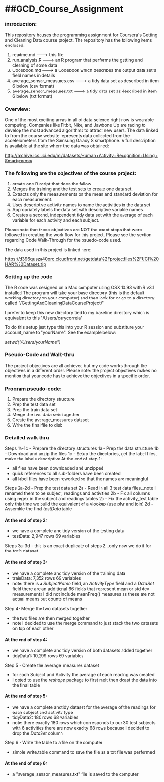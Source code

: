 ##GCD_Course_Assignment
=====================
### Introduction:
This repository houses the programming assignment for Coursera's Getting and Cleaning Data course project.
The repository has the following items enclosed:
 1.  readme.md                   ---> this file 
 2.  run_analysis.R              ---> an R program that performs the getting and cleaning of some data 
 3.  Codebook.md                 ---> a Codebook which describes the output data set's field names in details
 4.  average_sensor_measures.csv ---> a tidy data set as described in item 6 below (csv format)
 5.  average_sensor_measures.txt ---> a tidy data set as described in item 6 below (txt format)
     
### Overview:
One of the most exciting areas in all of data science right now is wearable computing. Companies like Fitbit, Nike, and Jawbone Up are racing to develop the most advanced algorithms to attract new users. The data linked to from the course website represents data collected from the accelerometers from the Samsung Galaxy S smartphone. A full description is available at the site where the data was obtained:

http://archive.ics.uci.edu/ml/datasets/Human+Activity+Recognition+Using+Smartphones 

### The following are the objectives of the course project:
 1. create one R script that does the follow-
 2. Merges the training and the test sets to create one data set.
 3. Extracts only the measurements on the mean and standard deviation for each measurement. 
 4. Uses descriptive activity names to name the activities in the data set
 5. Appropriately labels the data set with descriptive variable names. 
 6. Creates a second, independent tidy data set with the average of each variable for each activity and each subject. 


Please note that these objectives are NOT the exact steps that were followed in creating the work flow for this project. Please see the section regarding Code Walk-Through for the psuedo-code used.


The data used in this project is linked here:

https://d396qusza40orc.cloudfront.net/getdata%2Fprojectfiles%2FUCI%20HAR%20Dataset.zip 


### Setting up the code
The R code was designed on a Mac computer using OSX 10.93 with R v3.1 installed
The program will take your base directory (this is the default working directory on your computer) and then look for or go to a directory called "/GettingAndCleaningDataCourseProject/"

I prefer to keep this new directory tied to my baseline directory which is equivalent to this "/Users/carycorreia"

To do this setup just type this into your R session and substiture your account_name to "yourName".  See the example  below:

 _setwd("/Users/yourName")_

### Pseudo-Code and Walk-thru
The project objectives are all achieved but my code works through the objectives in a different order.
Please note:  the project objectives makes no mention that your code has to achieve the objectives in a specific order.

### Program pseudo-code:
  1. Prepare the directory structure
  2. Prep the test data set
  3. Prep the train data set
  4. Merge the two data sets together
  5. Create the average_measures dataset
  6. Write the final file to disk
  
### Detailed walk thru
Steps 1a-1c - Prepare the directory structures
  1a - Prep the data structure
  1b - Download and unzip the files
  1c - Setup the directories, get the label files, make the labels descriptive
At the end of step 1:
 - all files have been downloaded and unzipped
 - quick references to all sub-folders have been created
 - all label files have been reworked so that the names are meaningful

Steps 2a-2d - Prep the test data set
  2a - Read in all 3 test data files...note I renamed them to be subject, readings and activities
  2b - Fix all columns using regex in the subject and readings tables
  2c - Fix the activity_test table only this time we build the equivalent of a vlookup (use plyr and join)
  2d - Assemble the final _testData_ table 
#### At the end of step 2:
- we have a complete and tidy version of the testing data
- testData: 2,947 rows 69 variables
 
Steps 3a-3d - this is an exact duplicate of steps 2...only now we do it for the _train_ dataset  
#### At the end of step 3:
- we have a complete and tidy version of the training data
- trainData: 7,352 rows 69 variables
- note:  there is a _SubjectName_ field, an _ActivityType_ field and a _DataSet_ field
         there are an additional 66 fields that represent mean or std dev measurements
         I did not include meanFreq() measures as these are not actual means but counts of means 
 
Step 4- Merge the two datasets together
  - the two files are then merged together
  - note I decided to use the merge command to just stack the two datasets on top of each other  
#### At the end of step 4:
- we have a complete and tidy version of both datasets added together
- tidyData1: 10,299 rows 69 variables

 
Step 5 - Create the average_measures dataset
  - for each Subject and Activity the average of each reading was created
  - I opted to use the _reshape_ package to first melt then dcast the data into the final table  
#### At the end of step 5:
- we have a complete andtidy dataset for the average of the readings for each subject and activity type
- tidyData2: 180 rows 68 variables
- note:  there exactly 180 rows which corresponds to our 30 test subjects with 6 activities
         there are now exaclty 68 rows because I decided to drop the _DataSet_ column

Step 6 - Write the table to a file on the computer
  - simple write.table command to save the file as a txt file was performed  
#### At the end of step 6:
- a "average_sensor_measures.txt" file is saved to the computer


 


 



